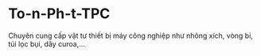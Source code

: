 # To-n-Ph-t-TPC
Chuyên cung cấp vật tư thiết bị máy công nghiệp như nhông xích, vòng bi, túi lọc bụi, dây curoa,...
